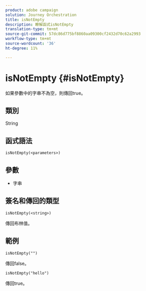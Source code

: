 ```yaml
---
product: adobe campaign
solution: Journey Orchestration
title: isNotEmpty
description: 瞭解函式isNotEmpty
translation-type: tm+mt
source-git-commit: 57dc86d775bf8860aa09300cf2432d70c62a2993
workflow-type: tm+mt
source-wordcount: '36'
ht-degree: 11%

---
```



# isNotEmpty {#isNotEmpty}

如果參數中的字串不為空，則傳回true。

## 類別

String

## 函式語法

`isNotEmpty(<parameters>)`

## 參數

* 字串

## 簽名和傳回的類型

`isNotEmpty(<string>)`

傳回布林值。

## 範例

`isNotEmpty("")`

傳回false。

`isNotEmpty("hello")`

傳回true。
